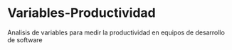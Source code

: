 # Variables-Productividad
Analisis de variables para medir la productividad en equipos de desarrollo de software
